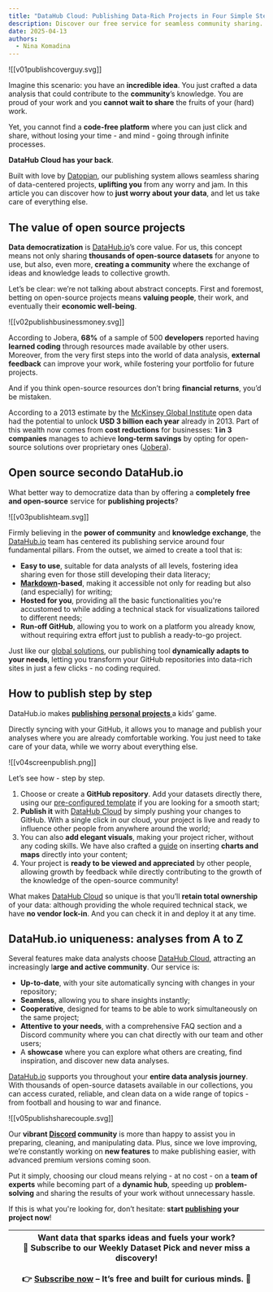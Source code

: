 ```yaml
---
title: "DataHub Cloud: Publishing Data-Rich Projects in Four Simple Steps"
description: Discover our free service for seamless community sharing.
date: 2025-04-13
authors:
  - Nina Komadina
---
```


![[v01publishcoverguy.svg]]

Imagine this scenario: you have an **incredible idea**. You just crafted a data analysis that could contribute to the **community**’s knowledge. You are proud of your work and you **cannot wait to share** the fruits of your (hard) work. 

Yet, you cannot find a **code-free platform** where you can just click and share, without losing your time - and mind - going through infinite processes.   

**DataHub Cloud has your back**. 

Built with love by [Datopian](https://www.datopian.com/), our publishing system allows seamless sharing of data-centered projects, **uplifting you** from any worry and jam. In this article you can discover how to **just worry about your data**, and let us take care of everything else. 
## The value of open source projects

**Data democratization** is [DataHub.io](https://datahub.io/)’s core value. For us, this concept means not only sharing **thousands of open-source datasets** for anyone to use, but also, even more, **creating a community** where the exchange of ideas and knowledge leads to collective growth.

Let’s be clear: we’re not talking about abstract concepts. First and foremost, betting on open-source projects means **valuing people**, their work, and eventually their **economic well-being**.

![[v02publishbusinessmoney.svg]]

According to Jobera, **68%** of a sample of 500 **developers** reported having **learned coding** through resources made available by other users. Moreover, from the very first steps into the world of data analysis, **external feedback** can improve your work, while fostering your portfolio for future projects. 

And if you think open-source resources don’t bring **financial returns**, you’d be mistaken.

According to a 2013 estimate by the [McKinsey Global Institute](https://www.mckinsey.com/capabilities/mckinsey-digital/our-insights/open-data-unlocking-innovation-and-performance-with-liquid-information) open data had the potential to unlock **USD 3 billion each year** already in 2013. Part of this wealth now comes from **cost reductions** for businesses: **1 in 3 companies** manages to achieve **long-term savings** by opting for open-source solutions over proprietary ones ([Jobera](https://jobera.com/open-source-software-statistics/?utm_source=chatgpt.com)).

## Open source secondo DataHub.io

What better way to democratize data than by offering a **completely free and open-source** service for **publishing projects**?

![[v03publishteam.svg]]

Firmly believing in the **power of community** and **knowledge exchange**, the [DataHub.io](https://datahub.io/) team has centered its publishing service around four fundamental pillars. From the outset, we aimed to create a tool that is:

- **Easy to use**, suitable for data analysts of all levels, fostering idea sharing even for those still developing their data literacy;
- **[Markdown](https://www.youtube.com/watch?v=_PPWWRV6gbA&t=60s)-based**, making it accessible not only for reading but also (and especially) for writing;
- **Hosted for you**, providing all the basic functionalities you're accustomed to while adding a technical stack for visualizations tailored to different needs;
- **Run-off GitHub**, allowing you to work on a platform you already know, without requiring extra effort just to publish a ready-to-go project.

Just like our [global solutions](https://datahub.io/blog/global-data-solutions-curated-datasets-for-informed-business-decisions), our publishing tool **dynamically adapts to your needs**, letting you transform your GitHub repositories into data-rich sites in just a few clicks - no coding required.
## How to publish step by step

DataHub.io makes **[publishing personal projects ](https://datahub.io/publish)** a kids’ game. 

Directly syncing with your GitHub, it allows you to manage and publish your analyses where you are already comfortable working. You just need to take care of your data, while we worry about everything else. 

![[v04screenpublish.png]]

Let’s see how - step by step. 

1. Choose or create a **GitHub repository**. Add your datasets directly there, using our [pre-configured template](https://github.com/datahubio/datahub-cloud-template-dataset) if you are looking for a smooth start; 
2. **Publish it** with [DataHub Cloud](https://datahub.io/publish) by simply pushing your changes to GitHub. With a single click in our cloud, your project is live and ready to influence other people from anywhere around the world; 
3. You can also **add elegant visuals**, making your project richer, without any coding skills. We have also crafted a [guide](https://datahub.io/@Daniellappv/datahub-cloud-template-2/docs/Add%20visuals%20and%20data-rich%20components) on inserting **charts and maps** directly into your content;
4. Your project is **ready to be viewed and appreciated** by other people, allowing growth by feedback while directly contributing to the growth of the knowledge of the open-source community!

What makes [DataHub Cloud](https://datahub.io/publish) so unique is that you’ll **retain total ownership** of your data: although providing the whole required technical stack, we have **no vendor lock-in**. And you can check it in and deploy it at any time. 
## DataHub.io uniqueness: analyses from A to Z

Several features make data analysts choose [DataHub Cloud](https://datahub.io/publish), attracting an increasingly l**arge and active community**. Our service is:

- **Up-to-date**, with your site automatically syncing with changes in your repository;
- **Seamless**, allowing you to share insights instantly;
- **Cooperative**, designed for teams to be able to work simultaneously on the same project;
- **Attentive to your needs**, with a comprehensive FAQ section and a Discord community where you can chat directly with our team and other users;  
- A **showcase** where you can explore what others are creating, find inspiration, and discover new data analyses.

[DataHub.io](https://datahub.io/) supports you throughout your **entire data analysis journey**. With thousands of open-source datasets available in our collections, you can access curated, reliable, and clean data on a wide range of topics - from football and housing to war and finance.

![[v05publishsharecouple.svg]]

Our **vibrant [Discord](https://discord.com/invite/KrRzMKU) community** is more than happy to assist you in preparing, cleaning, and manipulating data. Plus, since we love improving, we’re constantly working on **new features** to make publishing easier, with advanced premium versions coming soon.

Put it simply, choosing our cloud means relying - at no cost - on a **team of experts** while becoming part of a **dynamic hub**, speeding up **problem-solving** and sharing the results of your work without unnecessary hassle.

If this is what you're looking for, don’t hesitate: **start [publishing](https://datahub.io/publish) your project now**!


| Want data that sparks ideas and fuels your work?  <br>📩 Subscribe to our Weekly Dataset Pick and never miss a discovery!<br><br>👉 [Subscribe now](https://datahub.io/#newsletter-form) – It’s free and built for curious minds. 🚀 |
| ------------------------------------------------------------------------------------------------------------------------------------------------------------------------------------------------------------------------------------ |

